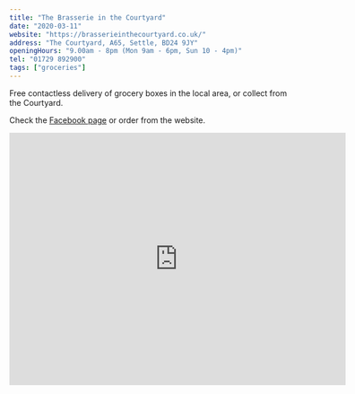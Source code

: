 ```yaml
---
title: "The Brasserie in the Courtyard"
date: "2020-03-11"
website: "https://brasserieinthecourtyard.co.uk/"
address: "The Courtyard, A65, Settle, BD24 9JY"
openingHours: "9.00am - 8pm (Mon 9am - 6pm, Sun 10 - 4pm)"
tel: "01729 892900"
tags: ["groceries"]
---
```


Free contactless delivery of grocery boxes in the local area, or collect from the Courtyard.

Check the <a href="https://www.facebook.com/Brasserieinthecourtyard" target="_blank" rel="noopener noreferrer">Facebook page</a> or order from the website.

<iframe src="https://www.google.com/maps/embed?pb=!1m18!1m12!1m3!1d2342.4570141365634!2d-2.2870572843864743!3d54.04790048013202!2m3!1f0!2f0!3f0!3m2!1i1024!2i768!4f13.1!3m3!1m2!1s0x487b883d8981f213%3A0x64f8de48bb373bb3!2sThe%20Brasserie%20at%20The%20Courtyard!5e0!3m2!1sen!2suk!4v1586869819930!5m2!1sen!2suk" width="600" height="450" frameborder="0" style="border:0;" allowfullscreen="" aria-hidden="false" tabindex="0"></iframe>

